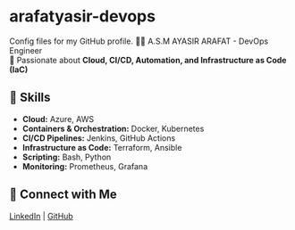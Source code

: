 # arafatyasir-devops
Config files for my GitHub profile.
👨‍💻 A.S.M AYASIR ARAFAT - DevOps Engineer  
🚀 Passionate about **Cloud, CI/CD, Automation, and Infrastructure as Code (IaC)**  

## 📌 Skills  
- **Cloud:** Azure, AWS  
- **Containers & Orchestration:** Docker, Kubernetes  
- **CI/CD Pipelines:** Jenkins, GitHub Actions  
- **Infrastructure as Code:** Terraform, Ansible  
- **Scripting:** Bash, Python  
- **Monitoring:** Prometheus, Grafana  

## 🔗 Connect with Me  
[LinkedIn](https://www.linkedin.com/in/arafatyasir) | [GitHub](https://github.com/arafatyasir-devops)

